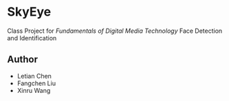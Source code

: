 # SkyEye

Class Project for *Fundamentals of Digital Media Technology*
Face Detection and Identification

## Author

- Letian Chen
- Fangchen Liu
- Xinru Wang
